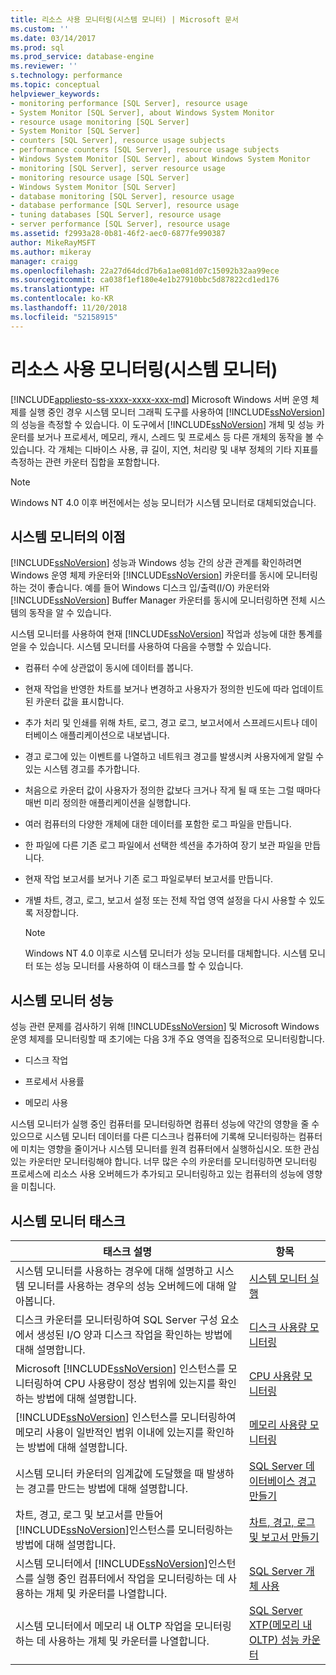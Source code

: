 ```yaml
---
title: 리소스 사용 모니터링(시스템 모니터) | Microsoft 문서
ms.custom: ''
ms.date: 03/14/2017
ms.prod: sql
ms.prod_service: database-engine
ms.reviewer: ''
s.technology: performance
ms.topic: conceptual
helpviewer_keywords:
- monitoring performance [SQL Server], resource usage
- System Monitor [SQL Server], about Windows System Monitor
- resource usage monitoring [SQL Server]
- System Monitor [SQL Server]
- counters [SQL Server], resource usage subjects
- performance counters [SQL Server], resource usage subjects
- Windows System Monitor [SQL Server], about Windows System Monitor
- monitoring [SQL Server], server resource usage
- monitoring resource usage [SQL Server]
- Windows System Monitor [SQL Server]
- database monitoring [SQL Server], resource usage
- database performance [SQL Server], resource usage
- tuning databases [SQL Server], resource usage
- server performance [SQL Server], resource usage
ms.assetid: f2993a28-0b81-46f2-aec0-6877fe990387
author: MikeRayMSFT
ms.author: mikeray
manager: craigg
ms.openlocfilehash: 22a27d64dcd7b6a1ae081d07c15092b32aa99ece
ms.sourcegitcommit: ca038f1ef180e4e1b27910bbc5d87822cd1ed176
ms.translationtype: HT
ms.contentlocale: ko-KR
ms.lasthandoff: 11/20/2018
ms.locfileid: "52158915"
---
```

# <a name="monitor-resource-usage-system-monitor"></a>리소스 사용 모니터링(시스템 모니터)
[!INCLUDE[appliesto-ss-xxxx-xxxx-xxx-md](../../includes/appliesto-ss-xxxx-xxxx-xxx-md.md)]
  Microsoft Windows 서버 운영 체제를 실행 중인 경우 시스템 모니터 그래픽 도구를 사용하여 [!INCLUDE[ssNoVersion](../../includes/ssnoversion-md.md)]의 성능을 측정할 수 있습니다. 이 도구에서 [!INCLUDE[ssNoVersion](../../includes/ssnoversion-md.md)] 개체 및 성능 카운터를 보거나 프로세서, 메모리, 캐시, 스레드 및 프로세스 등 다른 개체의 동작을 볼 수 있습니다. 각 개체는 디바이스 사용, 큐 길이, 지연, 처리량 및 내부 정체의 기타 지표를 측정하는 관련 카운터 집합을 포함합니다.  
  
> [!NOTE]  
>  Windows NT 4.0 이후 버전에서는 성능 모니터가 시스템 모니터로 대체되었습니다.  
  
## <a name="benefits-of-system-monitor"></a>시스템 모니터의 이점  
 [!INCLUDE[ssNoVersion](../../includes/ssnoversion-md.md)] 성능과 Windows 성능 간의 상관 관계를 확인하려면 Windows 운영 체제 카운터와 [!INCLUDE[ssNoVersion](../../includes/ssnoversion-md.md)] 카운터를 동시에 모니터링하는 것이 좋습니다. 예를 들어 Windows 디스크 입/출력(I/O) 카운터와 [!INCLUDE[ssNoVersion](../../includes/ssnoversion-md.md)] Buffer Manager 카운터를 동시에 모니터링하면 전체 시스템의 동작을 알 수 있습니다.  
  
 시스템 모니터를 사용하여 현재 [!INCLUDE[ssNoVersion](../../includes/ssnoversion-md.md)] 작업과 성능에 대한 통계를 얻을 수 있습니다. 시스템 모니터를 사용하여 다음을 수행할 수 있습니다.  
  
-   컴퓨터 수에 상관없이 동시에 데이터를 봅니다.  
  
-   현재 작업을 반영한 차트를 보거나 변경하고 사용자가 정의한 빈도에 따라 업데이트된 카운터 값을 표시합니다.  
  
-   추가 처리 및 인쇄를 위해 차트, 로그, 경고 로그, 보고서에서 스프레드시트나 데이터베이스 애플리케이션으로 내보냅니다.  
  
-   경고 로그에 있는 이벤트를 나열하고 네트워크 경고를 발생시켜 사용자에게 알릴 수 있는 시스템 경고를 추가합니다.  
  
-   처음으로 카운터 값이 사용자가 정의한 값보다 크거나 작게 될 때 또는 그럴 때마다 매번 미리 정의한 애플리케이션을 실행합니다.  
  
-   여러 컴퓨터의 다양한 개체에 대한 데이터를 포함한 로그 파일을 만듭니다.  
  
-   한 파일에 다른 기존 로그 파일에서 선택한 섹션을 추가하여 장기 보관 파일을 만듭니다.  
  
-   현재 작업 보고서를 보거나 기존 로그 파일로부터 보고서를 만듭니다.  
  
-   개별 차트, 경고, 로그, 보고서 설정 또는 전체 작업 영역 설정을 다시 사용할 수 있도록 저장합니다.  
  
    > [!NOTE]  
    >  Windows NT 4.0 이후로 시스템 모니터가 성능 모니터를 대체합니다. 시스템 모니터 또는 성능 모니터를 사용하여 이 태스크를 할 수 있습니다.  
  
## <a name="system-monitor-performance"></a>시스템 모니터 성능  
 성능 관련 문제를 검사하기 위해 [!INCLUDE[ssNoVersion](../../includes/ssnoversion-md.md)] 및 Microsoft Windows 운영 체제를 모니터링할 때 초기에는 다음 3개 주요 영역을 집중적으로 모니터링합니다.  
  
-   디스크 작업  
  
-   프로세서 사용률  
  
-   메모리 사용  
  
 시스템 모니터가 실행 중인 컴퓨터를 모니터링하면 컴퓨터 성능에 약간의 영향을 줄 수 있으므로 시스템 모니터 데이터를 다른 디스크나 컴퓨터에 기록해 모니터링하는 컴퓨터에 미치는 영향을 줄이거나 시스템 모니터를 원격 컴퓨터에서 실행하십시오. 또한 관심 있는 카운터만 모니터링해야 합니다. 너무 많은 수의 카운터를 모니터링하면 모니터링 프로세스에 리소스 사용 오버헤드가 추가되고 모니터링하고 있는 컴퓨터의 성능에 영향을 미칩니다.  
  
## <a name="system-monitor-tasks"></a>시스템 모니터 태스크  
  
|태스크 설명|항목|  
|----------------------|-----------|  
|시스템 모니터를 사용하는 경우에 대해 설명하고 시스템 모니터를 사용하는 경우의 성능 오버헤드에 대해 알아봅니다.|[시스템 모니터 실행](../../relational-databases/performance-monitor/run-system-monitor.md)|  
|디스크 카운터를 모니터링하여 SQL Server 구성 요소에서 생성된 I/O 양과 디스크 작업을 확인하는 방법에 대해 설명합니다.|[디스크 사용량 모니터링](../../relational-databases/performance-monitor/monitor-disk-usage.md)|  
|Microsoft [!INCLUDE[ssNoVersion](../../includes/ssnoversion-md.md)] 인스턴스를 모니터링하여 CPU 사용량이 정상 범위에 있는지를 확인하는 방법에 대해 설명합니다.|[CPU 사용량 모니터링](../../relational-databases/performance-monitor/monitor-cpu-usage.md)|  
|[!INCLUDE[ssNoVersion](../../includes/ssnoversion-md.md)] 인스턴스를 모니터링하여 메모리 사용이 일반적인 범위 이내에 있는지를 확인하는 방법에 대해 설명합니다.|[메모리 사용량 모니터링](../../relational-databases/performance-monitor/monitor-memory-usage.md)|  
|시스템 모니터 카운터의 임계값에 도달했을 때 발생하는 경고를 만드는 방법에 대해 설명합니다.|[SQL Server 데이터베이스 경고 만들기](../../relational-databases/performance-monitor/create-a-sql-server-database-alert.md)|  
|차트, 경고, 로그 및 보고서를 만들어 [!INCLUDE[ssNoVersion](../../includes/ssnoversion-md.md)]인스턴스를 모니터링하는 방법에 대해 설명합니다.|[차트, 경고, 로그 및 보고서 만들기](../../relational-databases/performance-monitor/create-charts-alerts-logs-and-reports.md)|  
|시스템 모니터에서 [!INCLUDE[ssNoVersion](../../includes/ssnoversion-md.md)]인스턴스를 실행 중인 컴퓨터에서 작업을 모니터링하는 데 사용하는 개체 및 카운터를 나열합니다.|[SQL Server 개체 사용](../../relational-databases/performance-monitor/use-sql-server-objects.md)|  
|시스템 모니터에서 메모리 내 OLTP 작업을 모니터링하는 데 사용하는 개체 및 카운터를 나열합니다.|[SQL Server XTP&#40;메모리 내 OLTP&#41; 성능 카운터](../../relational-databases/performance-monitor/sql-server-xtp-in-memory-oltp-performance-counters.md)|  
  
  
